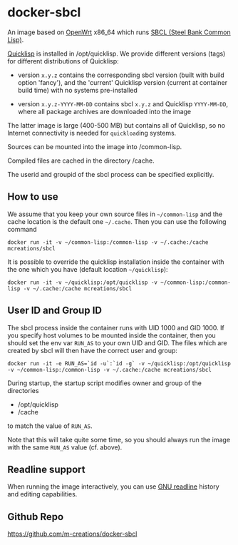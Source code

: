docker-sbcl
===========

An image based on [OpenWrt](http://openwrt.org) x86_64 which runs
[SBCL (Steel Bank Common Lisp)](http://sbcl.org).

[Quicklisp](https://quicklisp.org) is installed in /opt/quicklisp. We provide
different versions (tags) for different distributions of Quicklisp:

- version `x.y.z` contains the corresponding sbcl version (built with
  build option 'fancy'), and the 'current' Quicklisp version (current
  at container build time) with no systems pre-installed

- version `x.y.z-YYYY-MM-DD` contains sbcl `x.y.z` and Quicklisp
  `YYYY-MM-DD`, where all package archives are downloaded into the
  image

The latter image is large (400-500 MB) but contains all of Quicklisp,
so no Internet connectivity is needed for `quickload`ing systems.

Sources can be mounted into the image into /common-lisp.

Compiled files are cached in the directory /cache.

The userid and groupid of the sbcl process can be specified explicitly.

How to use
----------

We assume that you keep your own source files in `~/common-lisp` and
the cache location is the default one `~/.cache`. Then you can use the
following command

```
docker run -it -v ~/common-lisp:/common-lisp -v ~/.cache:/cache mcreations/sbcl
```

It is possible to override the quicklisp installation inside the
container with the one which you have (default location `~/quicklisp`):

```
docker run -it -v ~/quicklisp:/opt/quicklisp -v ~/common-lisp:/common-lisp -v ~/.cache:/cache mcreations/sbcl
```

User ID and Group ID
--------------------

The sbcl process inside the container runs with UID 1000 and GID 1000.
If you specify host volumes to be mounted inside the container, then
you should set the env var `RUN_AS` to your own UID and GID. The files
which are created by sbcl will then have the correct user and group:

```
docker run -it -e RUN_AS=`id -u`:`id -g` -v ~/quicklisp:/opt/quicklisp -v ~/common-lisp:/common-lisp -v ~/.cache:/cache mcreations/sbcl
```

During startup, the startup script modifies owner and group of the directories
    
- /opt/quicklisp
- /cache

to match the value of `RUN_AS`.

Note that this will take quite some time, so you should always run the
image with the same `RUN_AS` value (cf. above).

Readline support
----------------

When running the image interactively, you can use [GNU readline](https://directory.fsf.org/wiki/Readline)
history and editing capabilities.

Github Repo
-----------

https://github.com/m-creations/docker-sbcl

